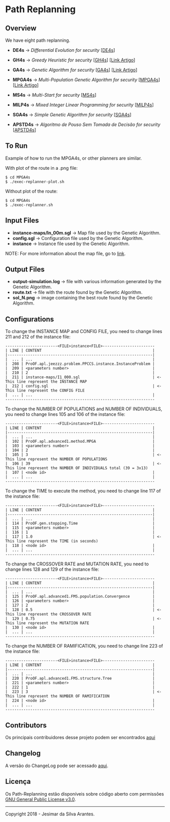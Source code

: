 # Path Replanning

## Overview

We have eight path replanning.

* **DE4s** -> *Differential Evolution for security* [[DE4s](./DE4s/)]

* **GH4s** -> *Greedy Heuristic for security* [[GH4s](./GH4s/)] [[Link Artigo](http://www.worldscientific.com/doi/abs/10.1142/S0218213017600089)]

* **GA4s** -> *Genetic Algorithm for security* [[GA4s](./GA4s/)] [[Link Artigo](http://www.worldscientific.com/doi/abs/10.1142/S0218213017600089)]

* **MPGA4s** ->  *Multi-Population Genetic Algorithm for security* [[MPGA4s](./MPGA4s/)] [[Link Artigo](http://ieeexplore.ieee.org/document/7372174/)]

* **MS4s** -> *Multi-Start for security* [[MS4s](./MS4s/)]

* **MILP4s** -> *Mixed Integer Linear Programming for security* [[MILP4s](./MILP4s/)]

* **SGA4s** -> *Simple Genetic Algorithm for security* [[SGA4s](./SGA4s/)]

* **APSTD4s** -> *Algoritmo de Pouso Sem Tomada de Decisão for security* [[APSTD4s](./APSTD4s/)]

## To Run

Example of how to run the MPGA4s, or other planners are similar.

With plot of the route in a .png file:

```
$ cd MPGA4s
$ ./exec-replanner-plot.sh
```

Without plot of the route:

```
$ cd MPGA4s
$ ./exec-replanner.sh
```

## Input Files

* **instance-maps/In_00m.sgl** -> Map file used by the Genetic Algorithm.
* **config.sgl** -> Configuration file used by the Genetic Algorithm.
* **instance** -> Instance file used by the Genetic Algorithm.

NOTE: For more information about the map file, go to [link](https://github.com/jesimar/UAV-Toolkit/tree/master/Instances/).

## Output Files

* **output-simulation.log** -> file with various information generated by the Genetic Algorithm.
* **route.txt** -> file with the route found by the Genetic Algorithm.
* **sol_N.png** -> image containing the best route found by the Genetic Algorithm.

## Configurations

To change the INSTANCE MAP and CONFIG FILE, you need to change lines 211 and 212 of the instance file:

```
-----------------------<FILE>instance<FILE>-----------------------
| LINE | CONTENT                                                 |
|----------------------------------------------------------------|
|  ... | ...                                                     |
|  208 | ProOF.apl.jeezzz.problem.PPCCS.instance.InstanceProblem |
|  209 | <parameters number>                                     |
|  210 | 2                                                       |
|  211 | instance-maps/I1_000.sgl                                | <- This line represent the INSTANCE MAP
|  212 | config.sgl                                              | <- This line represent the CONFIG FILE
|  ... | ...                                                     |
------------------------------------------------------------------
```

To change the NUMBER OF POPULATIONS and NUMBER OF INDIVIDUALS, you need to change lines 105 and 106 of the instance file:

```
-----------------------<FILE>instance<FILE>-----------------------
| LINE | CONTENT                                                 |
|----------------------------------------------------------------|
|  ... | ...                                                     |
|  102 | ProOF.apl.advanced1.method.MPGA                         |
|  103 | <parameters number>                                     |
|  104 | 2                                                       |
|  105 | 3                                                       | <- This line represent the NUMBER OF POPULATIONS
|  106 | 39                                                      | <- This line represent the NUMBER OF INDIVIDUALS total (39 = 3x13)
|  107 | <node id>                                               |
|  ... | ...                                                     |
------------------------------------------------------------------
```

To change the TIME to execute the method, you need to change line 117 of the instance file:

```
-----------------------<FILE>instance<FILE>-----------------------
| LINE | CONTENT                                                 |
|----------------------------------------------------------------|
|  ... | ...                                                     |
|  114 | ProOF.gen.stopping.Time                                 |
|  115 | <parameters number>                                     |
|  116 | 1                                                       |
|  117 | 1.0                                                     | <- This line represent the TIME (in seconds)
|  118 | <node id>                                               |
|  ... | ...                                                     |
------------------------------------------------------------------
```

To change the CROSSOVER RATE and MUTATION RATE, you need to change lines 128 and 129 of the instance file:

```
-----------------------<FILE>instance<FILE>-----------------------
| LINE | CONTENT                                                 |
|----------------------------------------------------------------|
|  ... | ...                                                     |
|  125 | ProOF.apl.advanced1.FMS.population.Convergence          |
|  126 | <parameters number>                                     |
|  127 | 2                                                       |
|  128 | 0.5                                                     | <- This line represent the CROSSOVER RATE
|  129 | 0.75                                                    | <- This line represent the MUTATION RATE
|  130 | <node id>                                               |
|  ... | ...                                                     |
------------------------------------------------------------------
```

To change the NUMBER OF RAMIFICATION, you need to change line 223 of the instance file:

```
-----------------------<FILE>instance<FILE>-----------------------
| LINE | CONTENT                                                 |
|----------------------------------------------------------------|
|  ... | ...                                                     |
|  220 | ProOF.apl.advanced1.FMS.structure.Tree                  |
|  221 | <parameters number>                                     |
|  222 | 1                                                       |
|  223 | 3                                                       | <- This line represent the NUMBER OF RAMIFICATION
|  224 | <node id>                                               |
|  ... | ...                                                     |
------------------------------------------------------------------
```

## Contributors

Os principais contribuidores desse projeto podem ser encontrados [aqui](https://github.com/jesimar/Path-Replanning/blob/master/AUTHORS)

## Changelog

A versão do ChangeLog pode ser acessado [aqui](https://github.com/jesimar/Path-Replanning/blob/master/CHANGELOG.md). 

## Licença

Os Path-Replanning estão disponíveis sobre código aberto com permissões [GNU General Public License v3.0](https://github.com/jesimar/Path-Replanning/blob/master/LICENSE). 

------

Copyright 2018 - Jesimar da Silva Arantes.
